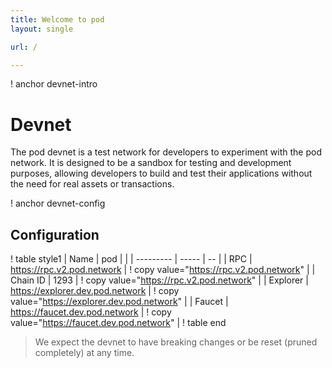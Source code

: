 ```yaml
---
title: Welcome to pod
layout: single

url: /

---
```

! anchor devnet-intro 
# Devnet 
The pod devnet is a test network for developers to experiment 
with the pod network. It is designed to be a sandbox for testing 
and development purposes, allowing developers to build and test 
their applications without the need for real assets or transactions.

! anchor devnet-config

## Configuration

! table style1 
| Name | pod |    |
| --------- | ----- | -- |
| RPC | https://rpc.v2.pod.network | ! copy value="https://rpc.v2.pod.network" |
| Chain ID | 1293 | ! copy value="https://rpc.v2.pod.network" |
| Explorer | https://explorer.dev.pod.network | ! copy value="https://explorer.dev.pod.network" |
| Faucet | https://faucet.dev.pod.network | ! copy value="https://faucet.dev.pod.network" |
! table end   

> We expect the devnet to have breaking changes or be reset (pruned completely) at any time. 
